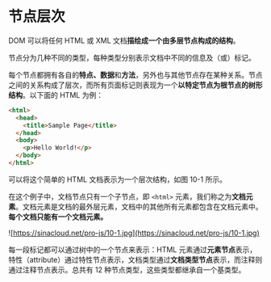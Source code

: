 # 节点层次

DOM 可以将任何 HTML 或 XML 文档**描绘成一个由多层节点构成的结构**。

节点分为几种不同的类型，每种类型分别表示文档中不同的信息及（或）标记。

每个节点都拥有各自的**特点、数据**和**方法**，另外也与其他节点存在某种关系。节点之间的关系构成了层次，而所有页面标记则表现为一个**以特定节点为根节点的树形结构**。以下面的 HTML 为例：

```html
<html>
  <head>
    <title>Sample Page</title>
  </head>
  <body>
    <p>Hello World!</p>
  </body>
</html>
```

可以将这个简单的 HTML 文档表示为一个层次结构，如图 10-1 所示。

在这个例子中，文档节点只有一个子节点，即 `<html>` 元素，我们称之为**文档元素**。文档元素是文档的最外层元素，文档中的其他所有元素都包含在文档元素中。**每个文档只能有一个文档元素。**

![https://sinacloud.net/pro-js/10-1.jpg](https://sinacloud.net/pro-js/10-1.jpg)

每一段标记都可以通过树中的一个节点来表示：HTML 元素通过**元素节点**表示，特性（attribute）通过特性节点表示，文档类型通过**文档类型节点**表示，而注释则通过注释节点表示。总共有 12 种节点类型，这些类型都继承自一个基类型。
